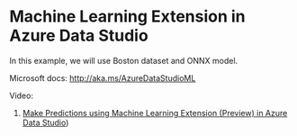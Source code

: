 # Machine Learning Extension in Azure Data Studio

In this example, we will use Boston dataset and ONNX model.

Microsoft docs: http://aka.ms/AzureDataStudioML

Video:
1. [Make Predictions using Machine Learning Extension (Preview) in Azure Data Studio](./MLExtension-MakePredictions.mp4))

